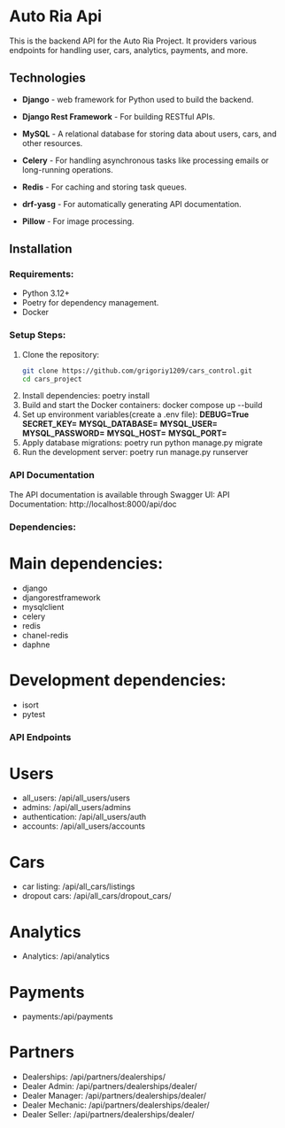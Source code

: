 # Auto Ria Api

This is the backend API for the Auto Ria Project. It providers various endpoints for handling user, cars, analytics,
payments, and more.

## Technologies

- **Django** - web framework for Python used to build the backend.
- **Django Rest Framework** - For building RESTful APIs.

- **MySQL** - A relational database for storing data about users, cars, and other resources.
- **Celery** - For handling asynchronous tasks like processing emails or long-running operations.
- **Redis** - For caching and storing task queues.
- **drf-yasg** - For automatically generating API documentation.
- **Pillow** - For image processing.

## Installation

### Requirements:

- Python 3.12+
- Poetry for dependency management.
- Docker

### Setup Steps:

1. Clone the repository:
   ```bash
   git clone https://github.com/grigoriy1209/cars_control.git
   cd cars_project
2. Install dependencies:
   poetry install
3. Build and start the Docker containers:
  docker compose up --build
4. Set up environment variables(create a .env file):
     **DEBUG=True**
     **SECRET_KEY=**
     **MYSQL_DATABASE=**
     **MYSQL_USER=**
     **MYSQL_PASSWORD=**
     **MYSQL_HOST=**
     **MYSQL_PORT=**
5. Apply database migrations:
   poetry run python manage.py migrate
6. Run the development server:
   poetry run manage.py runserver

### API Documentation 
The API documentation is available through Swagger UI:
 API Documentation: http://localhost:8000/api/doc

### Dependencies:
# Main dependencies:
- django
- djangorestframework
- mysqlclient
- celery
- redis
- chanel-redis
- daphne
 
# Development dependencies:
- isort
- pytest

### API Endpoints
# Users
- all_users: /api/all_users/users
- admins: /api/all_users/admins
- authentication: /api/all_users/auth
- accounts: /api/all_users/accounts
# Cars
- car listing: /api/all_cars/listings
- dropout cars: /api/all_cars/dropout_cars/
# Analytics
- Analytics: /api/analytics
# Payments
- payments:/api/payments
# Partners
- Dealerships: /api/partners/dealerships/
- Dealer Admin: /api/partners/dealerships/dealer/
- Dealer Manager: /api/partners/dealerships/dealer/
- Dealer Mechanic: /api/partners/dealerships/dealer/
- Dealer Seller: /api/partners/dealerships/dealer/

